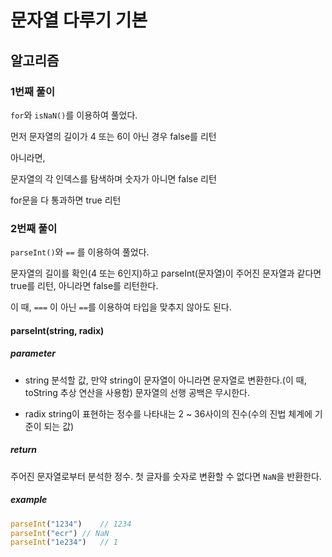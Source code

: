 # 문자열 다루기 기본
## 알고리즘
### 1번째 풀이
`for`와 `isNaN()`를 이용하여 풀었다.

먼저 문자열의 길이가 4 또는 6이 아닌 경우 false를 리턴

아니라면, 

문자열의 각 인덱스를 탐색하며 숫자가 아니면 false 리턴

for문을 다 통과하면 true 리턴



### 2번째 풀이
`parseInt()`와 `==` 를 이용하여 풀었다.

문자열의 길이를 확인(4 또는 6인지)하고 parseInt(문자열)이 주어진 문자열과 같다면 true를 리턴, 아니라면 false를 리턴한다.

이 때, `===` 이 아닌 `==`를 이용하여 타입을 맞추지 않아도 된다.



#### parseInt(string, radix)
##### parameter
* string
    분석할 값, 만약 string이 문자열이 아니라면 문자열로 변환한다.(이 때, toString 추상 연산을 사용함) 문자열의 선행 공백은 무시한다.

* radix
    string이 표현하는 정수를 나타내는 2 ~ 36사이의 진수(수의 진법 체계에 기준이 되는 값)

##### return
주어진 문자열로부터 분석한 정수.
첫 글자를 숫자로 변환할 수 없다면 `NaN`을 반환한다.

##### example

```javascript
parseInt("1234")	// 1234
parseInt("ecr")	// NaN
parseInt("1e234")	// 1
```


